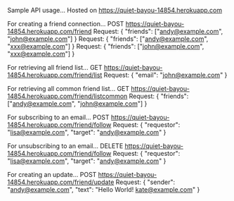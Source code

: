 Sample API usage...
Hosted on https://quiet-bayou-14854.herokuapp.com

For creating a friend connection...
POST https://quiet-bayou-14854.herokuapp.com/friend
Request: { "friends": ["andy@example.com", "john@example.com"] }
Request: { "friends": ["andy@example.com", "xxx@example.com"] }
Request: { "friends": ["john@example.com", "xxx@example.com"] }

For retrieving all friend list...
GET  https://quiet-bayou-14854.herokuapp.com/friend/list
Request: { "email":  "john@example.com" }

For retrieving all common friend list...
GET  https://quiet-bayou-14854.herokuapp.com/friend/listcommon
Request: { "friends": ["andy@example.com", "john@example.com"] }

For subscribing to an email...
POST  https://quiet-bayou-14854.herokuapp.com/friend/follow
Request: { "requestor": "lisa@example.com", "target": "andy@example.com" }

For unsubscribing to an email...
DELETE https://quiet-bayou-14854.herokuapp.com/friend/follow
Request: { "requestor": "lisa@example.com", "target": "andy@example.com" }

For creating an update...
POST https://quiet-bayou-14854.herokuapp.com/friend/update
Request: { "sender": "andy@example.com", "text": "Hello World! kate@example.com" }